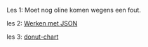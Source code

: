 Les 1: Moet nog oline komen wegens een fout.

les 2: [Werken met JSON](https://31761.hosts1.ma-cloud.nl/F2M3FRO/opdracht2/index.html)

les 3: [donut-chart](https://31761.hosts1.ma-cloud.nl/F2M3FRO/opdracht3/index.html)
